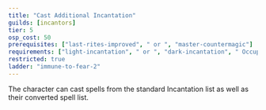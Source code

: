 ```yaml
---
title: "Cast Additional Incantation"
guilds: [incantors]
tier: 5
osp_cost: 50
prerequisites: ["last-rites-improved", " or ", "master-countermagic"]
requirements: ["light-incantation", " or ", "dark-incantation", " Occupational Skill"]
restricted: true
ladder: "immune-to-fear-2"
---
```

The character can cast spells from the standard Incantation list as well as their converted spell list.